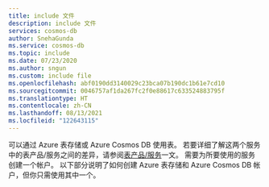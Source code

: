 ```yaml
---
title: include 文件
description: include 文件
services: cosmos-db
author: SnehaGunda
ms.service: cosmos-db
ms.topic: include
ms.date: 07/23/2020
ms.author: sngun
ms.custom: include file
ms.openlocfilehash: abf0190dd3140029c23bca07b190dc1b61e7cd10
ms.sourcegitcommit: 0046757af1da267fc2f0e88617c633524883795f
ms.translationtype: HT
ms.contentlocale: zh-CN
ms.lasthandoff: 08/13/2021
ms.locfileid: "122643115"
---
```

可以通过 Azure 表存储或 Azure Cosmos DB 使用表。 若要详细了解这两个服务中的表产品/服务之间的差异，请参阅[表产品/服务](../table/introduction.md#table-offerings)一文。 需要为所要使用的服务创建一个帐户。 以下部分说明了如何创建 Azure 表存储和 Azure Cosmos DB 帐户，但你只需使用其中一个。 
